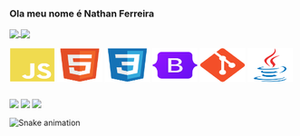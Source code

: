 ### Ola meu nome é Nathan Ferreira

<div>
  <a href="https://github.com/N7thz/">
    <img height=200 align="center" src="https://github-readme-stats.vercel.app/api?username=N7thz&theme=dracula" />
    </a>
    <a href="https://github.com/N7thz/convoychat">
    <img height=200 align="center" src="https://github-readme-stats.vercel.app/api/top-langs?username=N7thz&layout=compact&langs_count=8&card_width=320&theme=dracula" />
  </a>
</div>

<div style="display: inline_block"><br>
  <img align="center" alt="foto-Js" height="60" width="80" src="https://raw.githubusercontent.com/devicons/devicon/master/icons/javascript/javascript-plain.svg">
  <img align="center" alt="foto-HTML" height="60" width="80" src="https://raw.githubusercontent.com/devicons/devicon/master/icons/html5/html5-original.svg">
  <img align="center" alt="foto-CSS" height="60" width="80" src="https://raw.githubusercontent.com/devicons/devicon/master/icons/css3/css3-original.svg">
  <img align="center" alt="foto-bootstrap" height="60" width="80" src="https://raw.githubusercontent.com/devicons/devicon/master/icons/bootstrap/bootstrap-original.svg">
  <img align="center" alt="foto-git" height="60" width="80" src="https://raw.githubusercontent.com/devicons/devicon/master/icons/git/git-original.svg">
  <img align="center" alt="foto-java" height="60" width="80" src="https://raw.githubusercontent.com/devicons/devicon/master/icons/java/java-original.svg">
</div>

 ##   
    
<div> 
  <a href="https://www.instagram.com/nathanfelipe00/" target="_blank"><img src="https://img.shields.io/badge/-Instagram-%23E4405F?style=for-the-badge&logo=instagram&logoColor=white" target="_blank"></a>
  <a href = "mailto:nathanferreiradev@gmail.com"><img src="https://img.shields.io/badge/-Gmail-%23333?style=for-the-badge&logo=gmail&logoColor=white" target="_blank"></a>
  <a href="https://www.linkedin.com/in/nathan-ferreira-b74ab528b/" target="_blank"><img src="https://img.shields.io/badge/-LinkedIn-%230077B5?style=for-the-badge&logo=linkedin&logoColor=white" target="_blank"></a> 
</div>

<div>

  ![Snake animation](https://github.com/danielbped/danielbped/blob/output/github-contribution-grid-snake.svg)
  
</div>
